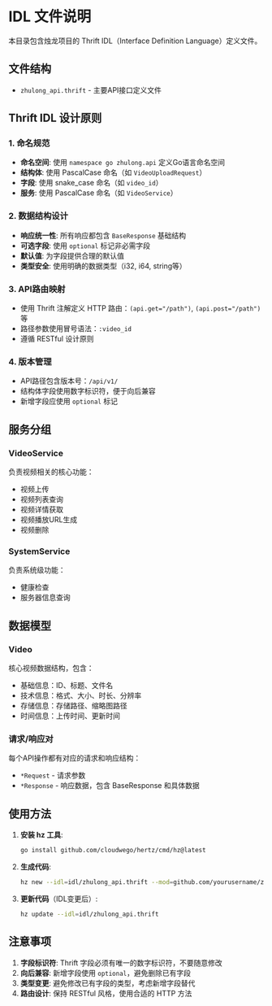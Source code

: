 # IDL 文件说明

本目录包含烛龙项目的 Thrift IDL（Interface Definition Language）定义文件。

## 文件结构

- `zhulong_api.thrift` - 主要API接口定义文件

## Thrift IDL 设计原则

### 1. 命名规范
- **命名空间**: 使用 `namespace go zhulong.api` 定义Go语言命名空间
- **结构体**: 使用 PascalCase 命名（如 `VideoUploadRequest`）
- **字段**: 使用 snake_case 命名（如 `video_id`）
- **服务**: 使用 PascalCase 命名（如 `VideoService`）

### 2. 数据结构设计
- **响应统一性**: 所有响应都包含 `BaseResponse` 基础结构
- **可选字段**: 使用 `optional` 标记非必需字段
- **默认值**: 为字段提供合理的默认值
- **类型安全**: 使用明确的数据类型（i32, i64, string等）

### 3. API路由映射
- 使用 Thrift 注解定义 HTTP 路由：`(api.get="/path")`, `(api.post="/path")` 等
- 路径参数使用冒号语法：`:video_id`
- 遵循 RESTful 设计原则

### 4. 版本管理
- API路径包含版本号：`/api/v1/`
- 结构体字段使用数字标识符，便于向后兼容
- 新增字段应使用 `optional` 标记

## 服务分组

### VideoService
负责视频相关的核心功能：
- 视频上传
- 视频列表查询
- 视频详情获取
- 视频播放URL生成
- 视频删除

### SystemService  
负责系统级功能：
- 健康检查
- 服务器信息查询

## 数据模型

### Video
核心视频数据结构，包含：
- 基础信息：ID、标题、文件名
- 技术信息：格式、大小、时长、分辨率
- 存储信息：存储路径、缩略图路径
- 时间信息：上传时间、更新时间

### 请求/响应对
每个API操作都有对应的请求和响应结构：
- `*Request` - 请求参数
- `*Response` - 响应数据，包含 BaseResponse 和具体数据

## 使用方法

1. **安装 hz 工具**:
   ```bash
   go install github.com/cloudwego/hertz/cmd/hz@latest
   ```

2. **生成代码**:
   ```bash
   hz new --idl=idl/zhulong_api.thrift --mod=github.com/yourusername/zhulong backend
   ```

3. **更新代码**（IDL变更后）:
   ```bash
   hz update --idl=idl/zhulong_api.thrift
   ```

## 注意事项

1. **字段标识符**: Thrift 字段必须有唯一的数字标识符，不要随意修改
2. **向后兼容**: 新增字段使用 `optional`，避免删除已有字段
3. **类型变更**: 避免修改已有字段的类型，考虑新增字段替代
4. **路由设计**: 保持 RESTful 风格，使用合适的 HTTP 方法